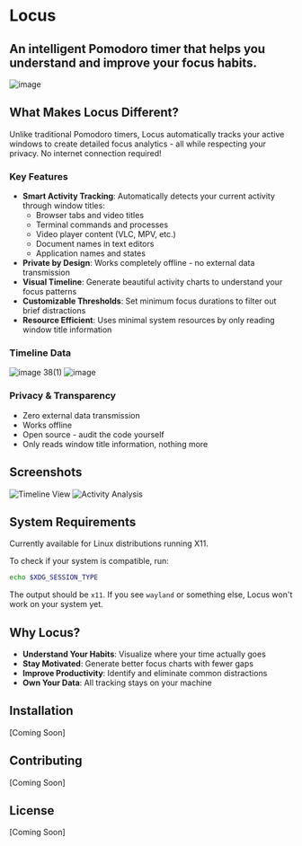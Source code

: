 # Locus
An intelligent Pomodoro timer that helps you understand and improve your focus habits.
---

![image](https://github.com/user-attachments/assets/19061081-996d-4e91-a168-677e8d7f3c47)

## What Makes Locus Different?
Unlike traditional Pomodoro timers, Locus automatically tracks your active windows to create detailed focus analytics - all while respecting your privacy. No internet connection required!

### Key Features
- **Smart Activity Tracking**: Automatically detects your current activity through window titles:
  - Browser tabs and video titles
  - Terminal commands and processes
  - Video player content (VLC, MPV, etc.)
  - Document names in text editors
  - Application names and states
- **Private by Design**: Works completely offline - no external data transmission
- **Visual Timeline**: Generate beautiful activity charts to understand your focus patterns
- **Customizable Thresholds**: Set minimum focus durations to filter out brief distractions
- **Resource Efficient**: Uses minimal system resources by only reading window title information

### Timeline Data
![image 38(1)](https://github.com/user-attachments/assets/9ea1aa8f-8a4f-409f-a538-b41dd3d82f85)
![image](https://github.com/user-attachments/assets/d939cb98-0a5f-4a46-9d9b-c48c311a964d)

### Privacy & Transparency
- Zero external data transmission
- Works offline
- Open source - audit the code yourself
- Only reads window title information, nothing more

## Screenshots
![Timeline View](https://github.com/user-attachments/assets/9ea1aa8f-8a4f-409f-a538-b41dd3d82f85)
![Activity Analysis](https://github.com/user-attachments/assets/d939cb98-0a5f-4a46-9d9b-c48c311a964d)

## System Requirements
Currently available for Linux distributions running X11.

To check if your system is compatible, run:
```bash
echo $XDG_SESSION_TYPE
```
The output should be `x11`. If you see `wayland` or something else, Locus won't work on your system yet.

## Why Locus?
- **Understand Your Habits**: Visualize where your time actually goes
- **Stay Motivated**: Generate better focus charts with fewer gaps
- **Improve Productivity**: Identify and eliminate common distractions
- **Own Your Data**: All tracking stays on your machine

## Installation
[Coming Soon]

## Contributing
[Coming Soon]

## License
[Coming Soon]
